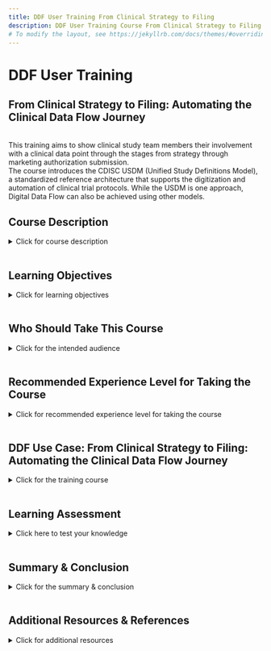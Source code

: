 ```yaml
---
title: DDF User Training From Clinical Strategy to Filing
description: DDF User Training Course From Clinical Strategy to Filing
# To modify the layout, see https://jekyllrb.com/docs/themes/#overriding-theme-defaults
---
```

# DDF User Training
## From Clinical Strategy to Filing: Automating the Clinical Data Flow Journey

<br>
This training aims to show clinical study team members their involvement with a clinical data point through the stages from strategy through marketing authorization submission. 
<br>
The course introduces the CDISC USDM (Unified Study Definitions Model), a standardized reference architecture that supports the digitization and automation of clinical trial protocols.  While the USDM is one approach, Digital Data Flow can also be achieved using other models. 
<br>

## **Course Description**
<details>
<summary>Click for course description</summary>
<p></p>
In this training course, you’ll see how a clinical data point moves from strategy through to marketing authorization submission —and how every contributor plays a key role in that end-to-end journey. 
<p></p>
The video and downloadable schematic shows the full vision of DDF, highlighting the interdependencies on other roles as we move from clinician portfolio building to submission writing, and how each step is related. 
<p></p> 
</details>

<br>

## **Learning Objectives**
<details>
<summary>Click for learning objectives</summary>
<p></p>
By the end of this course, learners will be able to:  
<p></p>
- Describe the key stages of the DDF process, from study strategy to marketing authorization submission. 
<p></p>
- Identify the roles involved and interdependencies from portfolio building and writing for submission within the DDF framework. 
<p></p>
- Trace the flow of a clinical data point) through the end-to-end process. 
<p></p>
- Identify where to access additional training and resources for deeper learning.
<p></p> 
</details>

<br>

## **Who Should Take This Course**
<details>
<summary>Click for the intended audience</summary>
<p></p>
This course is designed for anyone involved in the clinical data lifecycle, especially those who contribute to or rely on the Digital Data Flow. 
<p></p>
Whether you're a clinician building a study portfolio, writing content for a marketing authorization submission, supporting data standards, or part of the data transformation and delivery process, this training will help you see how your work connects to the bigger picture. 
<p></p>
It’s ideal for roles across: 
<p></p>
  - Clinical content development 
<p></p>
  - Data standards and governance 
<p></p>
  - Study setup and design 
<p></p>
  - Data transformation and delivery 
<p></p>
  - Regulatory and marketing authorization submission teams 
<p></p> 
Even if you're not hands-on with data every day, understanding how it flows digitally can help you collaborate better cross-functionally and add more value to the process. 
<p></p> 
</details>

<br>

## **Recommended Experience Level for Taking the Course**
<details>
<summary>Click for recommended experience level for taking the course</summary>
<p></p>
Before taking this course, learners should have:  
<p></p>
- A basic understanding of clinical trial processes (e.g., study design, data collection, and marketing authorization submission workflows)
<p></p>
- Familiarity with roles such as clinical strategic lead, clinical scientist, medical scientist, medical monitor, medical writer, study designer/builder, data manager, clinical data programmer, statistician, statistical programmer or regulatory strategist, or safety lead.
<p></p>
- A general awareness of clinical data standards (e.g., CDISC, SDTM) is helpful but not required. 
<p></p>
- No technical background needed—this course focuses on concepts and connections, not programming.
<p></p>
<p></p>
Here are some reference videos to learn about DDF.
<p></p> 
-- General Information: <a href="https://www.youtube.com/watch?v=082onW7jhe4">Digital Data Flow Initiative</a>
<p></p> 
-- USDM Information: <a href="">DDF: Unified Study DEfinitions Model (USDM) Overview</a>
<p></p> 
-- SDR Information: <a href="">DDF: Study Definitions Repository (SDR) Reference Implementation Overview</a>
<p></p> 
-- Biomedical Concepts Information: <a href="">DDF: Supporting Automation of Case Report Forms Using Biomedical Concepts</a>
<p></p> 
-- Timepoints Information: <a href="">DDF: TimePoints - Support Protocol Digitization with Complex Timing Components</a>
<p></p> 
-- Benefits Information: <a href="">DDF: Benefits of Digital Data Flow (DDF)</a>
<p></p> 
</details>

<br>

## **DDF Use Case: From Clinical Strategy to Filing: Automating the Clinical Data Flow Journey**
<details>
<summary>Click for the training course</summary>
<p></p> 
<a href="">
<img src="media\images\overview.png"></a>
<p></p>
</details>

<br>

## **Learning Assessment**
<details>
<summary>Click here to test your knowledge</summary>
<p></p>
<p></p> 
</details>

<br>

## **Summary & Conclusion**
<details>
<summary>Click for the summary & conclusion</summary>
<p></p>
You've just completed the training From Clinical Strategy to Filing: Automating the Clinical Data Flow Journey. 
<p></p>
We walked through each key stage, including clinician portfolio building and marketing authorization submission writing.   
<p></p>
You saw how a data point, like a demographic field, flows through various functions—connecting people, processes, systems, and deliverables moving away from the document paradigm, as documents are auto-created from digital data (single source of truth). 
<p></p>
We emphasized the importance of collaboration over working in silos, and how every role plays a part in the bigger picture. With tools like the flow diagram and the USDM structure, you now have a clearer understanding of how data move with purpose and consistency. 
<p></p>
If you’d like to go deeper, additional training and resources are available to build on what you’ve learned.  
<p></p>
Thank you for joining us—and remember: your piece of the puzzle helps power the entire flow. 
<p></p> 
</details>

<br>

## **Additional Resources & References**
<details>
<summary>Click for additional resources</summary>
<p></p>
If you’d like to go deeper, additional training and resources are available to build on what you’ve learned.
<p></p>
Please feel free to download the following references.
<p></p> 
<a href="">Interactions with Clinical Data Points map</a>
<p></p> 
<a href="">DDF Persona Infographic</a>
<p></p> 
</details>
